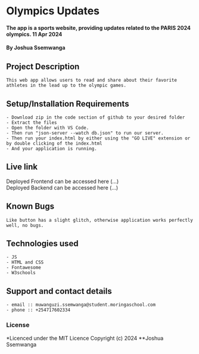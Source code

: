 # Olympics Updates
#### The app is a sports website, providing updates related to the PARIS 2024 olympics. 11 Apr 2024
#### **By Joshua Ssemwanga**
## Project Description
    This web app allows users to read and share about their favorite athletes in the lead up to the olympic games.
## Setup/Installation Requirements
    - Download zip in the code section of github to your desired folder
    - Extract the files
    - Open the folder with VS Code.
    - Then run "json-server --watch db.json" to run our server.
    - Then run your index.html by either using the "GO LIVE" extension or by double clicking of the index.html
    - And your application is running.
       
## Live link
Deployed Frontend can be accessed here (...)  
Deployed Backend can be accessed here (...)  


## Known Bugs
    Like button has a slight glitch, otherwise application works perfectly well, no bugs.

## Technologies used
    - JS
    - HTML and CSS
    - Fontawesome
    - W3schools

## Support and contact details
    - email :: muwanguzi.ssemwanga@student.moringaschool.com
    - phone :: +254717602334

### License
*Licenced under the MIT Licence
Copyright (c) 2024 **Joshua Ssemwanga
